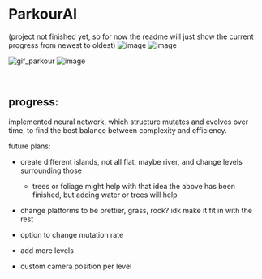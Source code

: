 ﻿# ParkourAI
(project not finished yet, so for now the readme will just show the current progress from newest to oldest)
![image](https://github.com/user-attachments/assets/e297d31b-c543-4197-9b88-6e3b8b2fd2e9)
![image](https://github.com/user-attachments/assets/2bd18bb6-e5a6-487f-8ab6-49eca426501d)

![gif_parkour](https://github.com/user-attachments/assets/f8fd1075-7acd-413f-8540-fc97ffe4ca21)
![image](https://github.com/user-attachments/assets/7eb102e4-6463-4160-9ab2-1d88e1fd6c4d)

<br>

## progress:
implemented neural network, which structure mutates and evolves over time,
to find the best balance between complexity and efficiency.




future plans:
- create different islands, not all flat, maybe river, and change levels surrounding those
  - trees or foliage might help with that idea
  the above has been finished, but adding water or trees will help

- change platforms to be prettier, grass, rock? idk make it fit in with the rest
- option to change mutation rate
- add more levels 
- custom camera position per level

